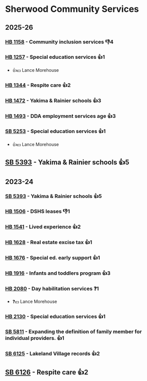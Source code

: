 # Sherwood Community Services
## 2025-26

### [HB 1158](/bill/2025-26/hb/1158/) - Community inclusion services  👎4 

### [HB 1257](/bill/2025-26/hb/1257/) - Special education services 👍1  
* 👍💵 Lance Morehouse

### [HB 1344](/bill/2025-26/hb/1344/) - Respite care 👍2  

### [HB 1472](/bill/2025-26/hb/1472/) - Yakima & Rainier schools 👍3  

### [HB 1493](/bill/2025-26/hb/1493/) - DDA employment services age 👍3  

### [SB 5253](/bill/2025-26/sb/5253/) - Special education services 👍1  
* 👍💵 Lance Morehouse

## [SB 5393](/bill/2025-26/sb/5393/) - Yakima & Rainier schools 👍5  

## 2023-24

### [SB 5393](/bill/2023-24/sb/5393/) - Yakima & Rainier schools 👍5  

### [HB 1506](/bill/2023-24/hb/1506/) - DSHS leases  👎1 

### [HB 1541](/bill/2023-24/hb/1541/) - Lived experience 👍2  

### [HB 1628](/bill/2023-24/hb/1628/) - Real estate excise tax 👍1  

### [HB 1676](/bill/2023-24/hb/1676/) - Special ed. early support 👍1  

### [HB 1916](/bill/2023-24/hb/1916/) - Infants and toddlers program 👍3  

### [HB 2080](/bill/2023-24/hb/2080/) - Day habilitation services   ❓1
* ❓💵 Lance Morehouse

### [HB 2130](/bill/2023-24/hb/2130/) - Special education services 👍1  

### [SB 5811](/bill/2023-24/sb/5811/) - Expanding the definition of family member for individual providers. 👍1  

### [SB 6125](/bill/2023-24/sb/6125/) - Lakeland Village records 👍2  

## [SB 6126](/bill/2023-24/sb/6126/) - Respite care 👍2  
